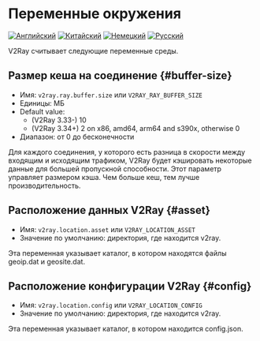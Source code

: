 # Переменные окружения

[![Английский](../resources/english.svg)](https://www.v2ray.com/en/configuration/env.html) [![Китайский](../resources/chinese.svg)](https://www.v2ray.com/chapter_02/env.html) [![Немецкий](../resources/german.svg)](https://www.v2ray.com/de/configuration/env.html) [![Русский](../resources/russian.svg)](https://www.v2ray.com/ru/configuration/env.html)

V2Ray считывает следующие переменные среды.

## Размер кеша на соединение {#buffer-size}

* Имя: `v2ray.ray.buffer.size` или `V2RAY_RAY_BUFFER_SIZE`
* Единицы: МБ
* Default value: 
  * (V2Ray 3.33-) 10
  * (V2Ray 3.34+) 2 on x86, amd64, arm64 and s390x, otherwise 0
* Диапазон: от 0 до бесконечности

Для каждого соединения, у которого есть разница в скорости между входящим и исходящим трафиком, V2Ray будет кэшировать некоторые данные для большей пропускной способности. Этот параметр управляет размером кэша. Чем больше кеш, тем лучше производительность.

## Расположение данных V2Ray {#asset}

* Имя: `v2ray.location.asset` или `V2RAY_LOCATION_ASSET`
* Значение по умолчанию: директория, где находится v2ray.

Эта переменная указывает каталог, в котором находятся файлы geoip.dat и geosite.dat.

## Расположение конфигурации V2Ray {#config}

* Имя: `v2ray.location.config` или `V2RAY_LOCATION_CONFIG`
* Значение по умолчанию: директория, где находится v2ray.

Эта переменная указывает каталог, в котором находится config.json.